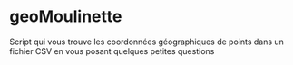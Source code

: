 # geoMoulinette
Script qui vous trouve les coordonnées géographiques de points dans un fichier CSV en vous posant quelques petites questions
